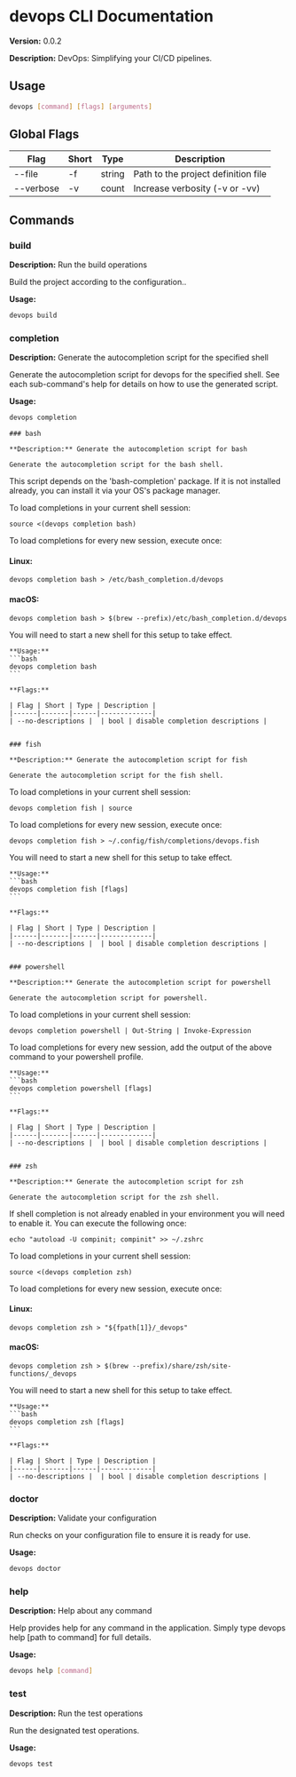 # devops CLI Documentation

**Version:** 0.0.2

**Description:** DevOps: Simplifying your CI/CD pipelines.

## Usage

```bash
devops [command] [flags] [arguments]
```

## Global Flags

| Flag      | Short | Type   | Description                         |
| --------- | ----- | ------ | ----------------------------------- |
| --file    | -f    | string | Path to the project definition file |
| --verbose | -v    | count  | Increase verbosity (-v or -vv)      |

## Commands

### build

**Description:** Run the build operations

Build the project according to the configuration..

**Usage:**

```bash
devops build
```

### completion

**Description:** Generate the autocompletion script for the specified shell

Generate the autocompletion script for devops for the specified shell.
See each sub-command's help for details on how to use the generated script.

**Usage:**

```bash
devops completion
```

    ### bash

    **Description:** Generate the autocompletion script for bash

    Generate the autocompletion script for the bash shell.

This script depends on the 'bash-completion' package.
If it is not installed already, you can install it via your OS's package manager.

To load completions in your current shell session:

    source <(devops completion bash)

To load completions for every new session, execute once:

#### Linux:

    devops completion bash > /etc/bash_completion.d/devops

#### macOS:

    devops completion bash > $(brew --prefix)/etc/bash_completion.d/devops

You will need to start a new shell for this setup to take effect.

    **Usage:**
    ```bash
    devops completion bash
    ```

    **Flags:**

    | Flag | Short | Type | Description |
    |------|-------|------|-------------|
    | --no-descriptions |  | bool | disable completion descriptions |


    ### fish

    **Description:** Generate the autocompletion script for fish

    Generate the autocompletion script for the fish shell.

To load completions in your current shell session:

    devops completion fish | source

To load completions for every new session, execute once:

    devops completion fish > ~/.config/fish/completions/devops.fish

You will need to start a new shell for this setup to take effect.

    **Usage:**
    ```bash
    devops completion fish [flags]
    ```

    **Flags:**

    | Flag | Short | Type | Description |
    |------|-------|------|-------------|
    | --no-descriptions |  | bool | disable completion descriptions |


    ### powershell

    **Description:** Generate the autocompletion script for powershell

    Generate the autocompletion script for powershell.

To load completions in your current shell session:

    devops completion powershell | Out-String | Invoke-Expression

To load completions for every new session, add the output of the above command
to your powershell profile.

    **Usage:**
    ```bash
    devops completion powershell [flags]
    ```

    **Flags:**

    | Flag | Short | Type | Description |
    |------|-------|------|-------------|
    | --no-descriptions |  | bool | disable completion descriptions |


    ### zsh

    **Description:** Generate the autocompletion script for zsh

    Generate the autocompletion script for the zsh shell.

If shell completion is not already enabled in your environment you will need
to enable it. You can execute the following once:

    echo "autoload -U compinit; compinit" >> ~/.zshrc

To load completions in your current shell session:

    source <(devops completion zsh)

To load completions for every new session, execute once:

#### Linux:

    devops completion zsh > "${fpath[1]}/_devops"

#### macOS:

    devops completion zsh > $(brew --prefix)/share/zsh/site-functions/_devops

You will need to start a new shell for this setup to take effect.

    **Usage:**
    ```bash
    devops completion zsh [flags]
    ```

    **Flags:**

    | Flag | Short | Type | Description |
    |------|-------|------|-------------|
    | --no-descriptions |  | bool | disable completion descriptions |

### doctor

**Description:** Validate your configuration

Run checks on your configuration file to ensure it is ready for use.

**Usage:**

```bash
devops doctor
```

### help

**Description:** Help about any command

Help provides help for any command in the application.
Simply type devops help [path to command] for full details.

**Usage:**

```bash
devops help [command]
```

### test

**Description:** Run the test operations

Run the designated test operations.

**Usage:**

```bash
devops test
```
